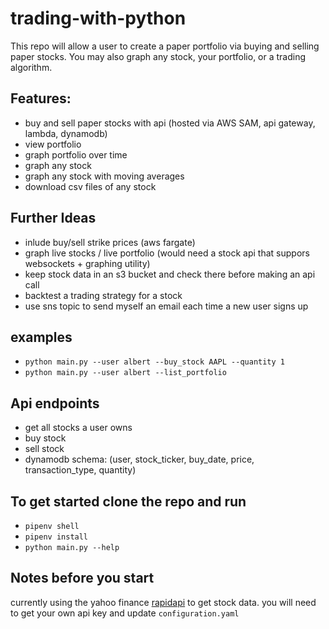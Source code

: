 # trading-with-python


This repo will allow a user to create a paper portfolio via buying and selling paper stocks. You may also graph any stock, your portfolio, or a trading algorithm. 

## Features: 
* buy and sell paper stocks with api (hosted via AWS SAM, api gateway, lambda, dynamodb)
* view portfolio 
* graph portfolio over time 
* graph any stock 
* graph any stock with moving averages 
* download csv files of any stock 
    
## Further Ideas 
* inlude buy/sell strike prices (aws fargate)
* graph live stocks / live portfolio (would need a stock api that suppors websockets + graphing utility)
* keep stock data in an s3 bucket and check there before making an api call
* backtest a trading strategy for a stock 
* use sns topic to send myself an email each time a new user signs up 

## examples 
* `python main.py --user albert --buy_stock AAPL --quantity 1`
* `python main.py --user albert --list_portfolio`

## Api endpoints
* get all stocks a user owns 
* buy stock 
* sell stock 
* dynamodb schema: (user, stock_ticker, buy_date, price, transaction_type, quantity) 

## To get started clone the repo and run 

* `pipenv shell`
* `pipenv install`
* `python main.py --help`

## Notes before you start 
currently using the yahoo finance [rapidapi](https://rapidapi.com/sparior/api/yahoo-finance15) to get stock data. you will need to get your own api key and update `configuration.yaml`
